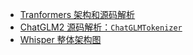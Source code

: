 +   [Tranformers 架构和源码解析](README.md)
+   [ChatGLM2 源码解析：`ChatGLMTokenizer`](ChatGLM2-Tokenizer.md)
+   [Whisper 整体架构图](Whisper.md)